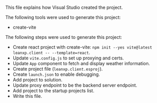 This file explains how Visual Studio created the project.

The following tools were used to generate this project:
- create-vite

The following steps were used to generate this project:
- Create react project with create-vite: `npm init --yes vite@latest leanxp.client -- --template=react`.
- Update `vite.config.js` to set up proxying and certs.
- Update `App` component to fetch and display weather information.
- Create project file (`leanxp.client.esproj`).
- Create `launch.json` to enable debugging.
- Add project to solution.
- Update proxy endpoint to be the backend server endpoint.
- Add project to the startup projects list.
- Write this file.
